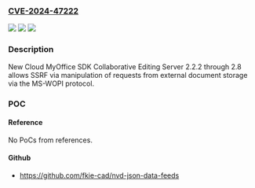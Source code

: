 ### [CVE-2024-47222](https://cve.mitre.org/cgi-bin/cvename.cgi?name=CVE-2024-47222)
![](https://img.shields.io/static/v1?label=Product&message=n%2Fa&color=blue)
![](https://img.shields.io/static/v1?label=Version&message=n%2Fa&color=blue)
![](https://img.shields.io/static/v1?label=Vulnerability&message=n%2Fa&color=brighgreen)

### Description

New Cloud MyOffice SDK Collaborative Editing Server 2.2.2 through 2.8 allows SSRF via manipulation of requests from external document storage via the MS-WOPI protocol.

### POC

#### Reference
No PoCs from references.

#### Github
- https://github.com/fkie-cad/nvd-json-data-feeds

